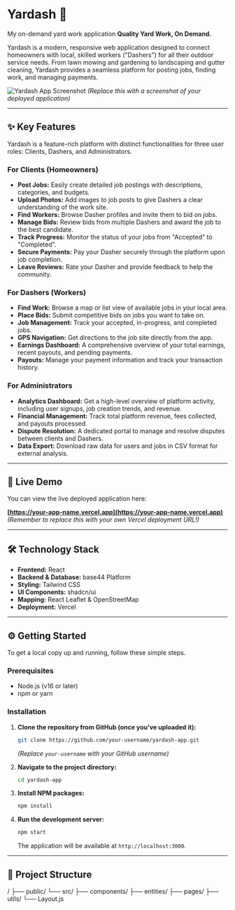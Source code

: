 # Yardash 🌱
My on-demand yard work application
**Quality Yard Work, On Demand.**

Yardash is a modern, responsive web application designed to connect homeowners with local, skilled workers ("Dashers") for all their outdoor service needs. From lawn mowing and gardening to landscaping and gutter cleaning, Yardash provides a seamless platform for posting jobs, finding work, and managing payments.

![Yardash App Screenshot](https://images.unsplash.com/photo-1542622524-c48858b53fc2?q=80&w=2940&auto=format&fit=crop)
*(Replace this with a screenshot of your deployed application)*

---

## ✨ Key Features

Yardash is a feature-rich platform with distinct functionalities for three user roles: Clients, Dashers, and Administrators.

### For Clients (Homeowners)
*   **Post Jobs:** Easily create detailed job postings with descriptions, categories, and budgets.
*   **Upload Photos:** Add images to job posts to give Dashers a clear understanding of the work site.
*   **Find Workers:** Browse Dasher profiles and invite them to bid on jobs.
*   **Manage Bids:** Review bids from multiple Dashers and award the job to the best candidate.
*   **Track Progress:** Monitor the status of your jobs from "Accepted" to "Completed".
*   **Secure Payments:** Pay your Dasher securely through the platform upon job completion.
*   **Leave Reviews:** Rate your Dasher and provide feedback to help the community.

### For Dashers (Workers)
*   **Find Work:** Browse a map or list view of available jobs in your local area.
*   **Place Bids:** Submit competitive bids on jobs you want to take on.
*   **Job Management:** Track your accepted, in-progress, and completed jobs.
*   **GPS Navigation:** Get directions to the job site directly from the app.
*   **Earnings Dashboard:** A comprehensive overview of your total earnings, recent payouts, and pending payments.
*   **Payouts:** Manage your payment information and track your transaction history.

### For Administrators
*   **Analytics Dashboard:** Get a high-level overview of platform activity, including user signups, job creation trends, and revenue.
*   **Financial Management:** Track total platform revenue, fees collected, and payouts processed.
*   **Dispute Resolution:** A dedicated portal to manage and resolve disputes between clients and Dashers.
*   **Data Export:** Download raw data for users and jobs in CSV format for external analysis.

---

## 🚀 Live Demo

You can view the live deployed application here:

**[https://your-app-name.vercel.app](https://your-app-name.vercel.app)**
*(Remember to replace this with your own Vercel deployment URL!)*

---

## 🛠️ Technology Stack

*   **Frontend:** React
*   **Backend & Database:** base44 Platform
*   **Styling:** Tailwind CSS
*   **UI Components:** shadcn/ui
*   **Mapping:** React Leaflet & OpenStreetMap
*   **Deployment:** Vercel

---

## ⚙️ Getting Started

To get a local copy up and running, follow these simple steps.

### Prerequisites
*   Node.js (v16 or later)
*   npm or yarn

### Installation

1.  **Clone the repository from GitHub (once you've uploaded it):**
    ```sh
    git clone https://github.com/your-username/yardash-app.git
    ```
    *(Replace `your-username` with your GitHub username)*

2.  **Navigate to the project directory:**
    ```sh
    cd yardash-app
    ```

3.  **Install NPM packages:**
    ```sh
    npm install
    ```

4.  **Run the development server:**
    ```sh
    npm start
    ```
    The application will be available at `http://localhost:3000`.

---

## 📂 Project Structure

/ ├── public/ └── src/ ├── components/ ├── entities/ ├── pages/ ├── utils/ └── Layout.js

